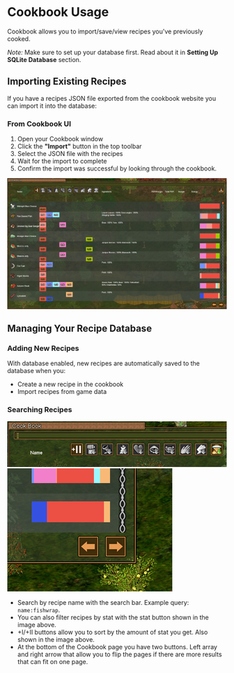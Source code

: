# Cookbook Usage

Cookbook allows you to import/save/view recipes you've previously cooked.

*Note:* Make sure to set up your database first. Read about it in **Setting Up SQLite Database** section.

## Importing Existing Recipes

If you have a recipes JSON file exported from the cookbook website you can import it into the database:

### From Cookbook UI

1. Open your Cookbook window
2. Click the **"Import"** button in the top toolbar
3. Select the JSON file with the recipes
4. Wait for the import to complete
5. Confirm the import was successful by looking through the cookbook.

![Cookbook Import Button](../images/cookbook.png)

## Managing Your Recipe Database

### Adding New Recipes

With database enabled, new recipes are automatically saved to the database when you:
- Create a new recipe in the cookbook
- Import recipes from game data

### Searching Recipes

![Cookbook Import Button](../images/cookbook_sorting.png)
![Cookbook Arrows](../images/cookbook_arrows.png)

- Search by recipe name with the search bar. Example query: `name:fishwrap`.
- You can also filter recipes by stat with the stat button shown in the image above.
- +I/+II buttons allow you to sort by the amount of stat you get. Also shown in the image above.
- At the bottom of the Cookbook page you have two buttons. Left array and right arrow that allow you to flip the pages if there are more results that can fit on one page.
